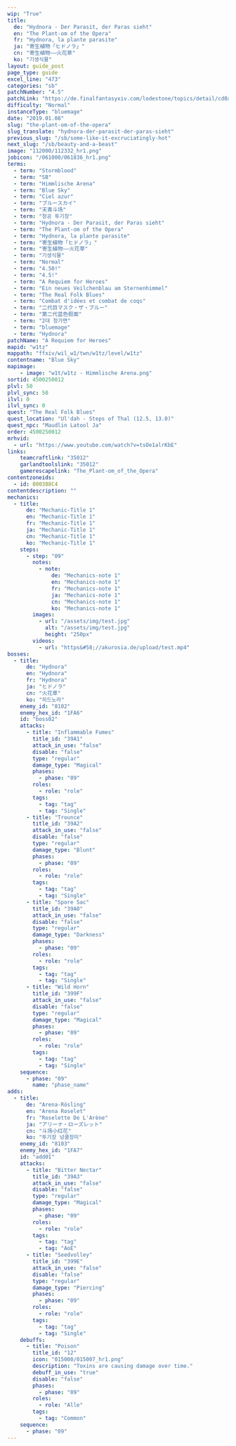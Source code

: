 ```yaml
---
wip: "True"
title:
  de: "Hydnora - Der Parasit, der Paras sieht"
  en: "The Plant-om of the Opera"
  fr: "Hydnora, la plante parasite"
  ja: "寄生植物「ヒドノラ」"
  cn: "寄生植物——火花草"
  ko: "기생식물"
layout: guide_post
page_type: guide
excel_line: "473"
categories: "sb"
patchNumber: "4.5"
patchLink: "https://de.finalfantasyxiv.com/lodestone/topics/detail/cd0ae478a92f70d66b84cf28709b22a91ab401fc"
difficulty: "Normal"
instanceType: "bluemage"
date: "2019.01.08"
slug: "the-plant-om-of-the-opera"
slug_translate: "hydnora-der-parasit-der-paras-sieht"
previous_slug: "/sb/some-like-it-excruciatingly-hot"
next_slug: "/sb/beauty-and-a-beast"
image: "112000/112332_hr1.png"
jobicon: "/061000/061836_hr1.png"
terms:
  - term: "Stormblood"
  - term: "SB"
  - term: "Himmlische Arena"
  - term: "Blue Sky"
  - term: "Ciel azur"
  - term: "ブルースカイ"
  - term: "天青斗场"
  - term: "청공 투기장"
  - term: "Hydnora - Der Parasit, der Paras sieht"
  - term: "The Plant-om of the Opera"
  - term: "Hydnora, la plante parasite"
  - term: "寄生植物「ヒドノラ」"
  - term: "寄生植物——火花草"
  - term: "기생식물"
  - term: "Normal"
  - term: "4.50!"
  - term: "4.5!"
  - term: "A Requiem for Heroes"
  - term: "Ein neues Veilchenblau am Sternenhimmel"
  - term: "The Real Folk Blues"
  - term: "Combat d'idées et combat de coqs"
  - term: "二代目マスク・ザ・ブルー"
  - term: "第二代蓝色假面"
  - term: "2대 청가면"
  - term: "bluemage"
  - term: "Hydnora"
patchName: "A Requiem for Heroes"
mapid: "w1tz"
mappath: "ffxiv/wil_w1/twn/w1tz/level/w1tz"
contentname: "Blue Sky"
mapimage:
    - image: "w1t/w1tz - Himmlische Arena.png"
sortid: 4500250012
plvl: 50
plvl_sync: 50
ilvl: 0
ilvl_sync: 0
quest: "The Real Folk Blues"
quest_location: "Ul'dah - Steps of Thal (12.5, 13.0)"
quest_npc: "Maudlin Latool Ja"
order: 4500250012
mrhvid:
  - url: "https://www.youtube.com/watch?v=tsOe1alrKbE"
links:
    teamcraftlink: "35012"
    garlandtoolslink: "35012"
    gamerescapelink: "The_Plant-om_of_the_Opera"
contentzoneids:
  - id: 800388C4
contentdescription: ""
mechanics:
  - title:
      de: "Mechanic-Title 1"
      en: "Mechanic-Title 1"
      fr: "Mechanic-Title 1"
      ja: "Mechanic-Title 1"
      cn: "Mechanic-Title 1"
      ko: "Mechanic-Title 1"
    steps:
      - step: "09"
        notes:
          - note:
              de: "Mechanics-note 1"
              en: "Mechanics-note 1"
              fr: "Mechanics-note 1"
              ja: "Mechanics-note 1"
              cn: "Mechanics-note 1"
              ko: "Mechanics-note 1"
        images:
          - url: "/assets/img/test.jpg"
            alt: "/assets/img/test.jpg"
            height: "250px"
        videos:
          - url: "https&#58;//akurosia.de/upload/test.mp4"
bosses:
  - title:
      de: "Hydnora"
      en: "Hydnora"
      fr: "Hydnora"
      ja: "ヒドノラ"
      cn: "火花草"
      ko: "히드노라"
    enemy_id: "8102"
    enemy_hex_id: "1FA6"
    id: "boss02"
    attacks:
      - title: "Inflammable Fumes"
        title_id: "39A1"
        attack_in_use: "false"
        disable: "false"
        type: "regular"
        damage_type: "Magical"
        phases:
          - phase: "09"
        roles:
          - role: "role"
        tags:
          - tag: "tag"
          - tag: "Single"
      - title: "Trounce"
        title_id: "39A2"
        attack_in_use: "false"
        disable: "false"
        type: "regular"
        damage_type: "Blunt"
        phases:
          - phase: "09"
        roles:
          - role: "role"
        tags:
          - tag: "tag"
          - tag: "Single"
      - title: "Spore Sac"
        title_id: "39A0"
        attack_in_use: "false"
        disable: "false"
        type: "regular"
        damage_type: "Darkness"
        phases:
          - phase: "09"
        roles:
          - role: "role"
        tags:
          - tag: "tag"
          - tag: "Single"
      - title: "Wild Horn"
        title_id: "399F"
        attack_in_use: "false"
        disable: "false"
        type: "regular"
        damage_type: "Magical"
        phases:
          - phase: "09"
        roles:
          - role: "role"
        tags:
          - tag: "tag"
          - tag: "Single"
    sequence:
      - phase: "09"
        name: "phase_name"
adds:
  - title:
      de: "Arena-Rösling"
      en: "Arena Roselet"
      fr: "Roselette De L'Arène"
      ja: "アリーナ・ローズレット"
      cn: "斗场小红花"
      ko: "투기장 넝쿨장미"
    enemy_id: "8103"
    enemy_hex_id: "1FA7"
    id: "add01"
    attacks:
      - title: "Bitter Nectar"
        title_id: "39A3"
        attack_in_use: "false"
        disable: "false"
        type: "regular"
        damage_type: "Magical"
        phases:
          - phase: "09"
        roles:
          - role: "role"
        tags:
          - tag: "tag"
          - tag: "AoE"
      - title: "Seedvolley"
        title_id: "399E"
        attack_in_use: "false"
        disable: "false"
        type: "regular"
        damage_type: "Piercing"
        phases:
          - phase: "09"
        roles:
          - role: "role"
        tags:
          - tag: "tag"
          - tag: "Single"
    debuffs:
      - title: "Poison"
        title_id: "12"
        icon: "015000/015007_hr1.png"
        description: "Toxins are causing damage over time."
        debuff_in_use: "true"
        disable: "false"
        phases:
          - phase: "09"
        roles:
          - role: "Alle"
        tags:
          - tag: "Common"
    sequence:
      - phase: "09"
---
```

